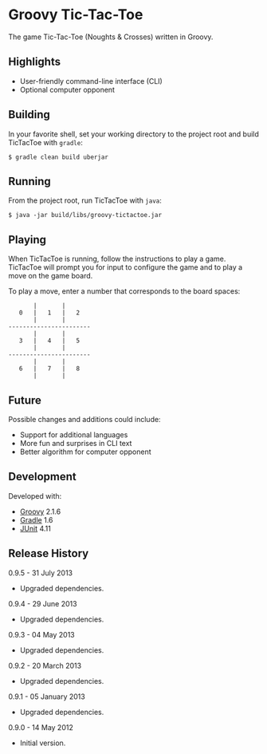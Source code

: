 Groovy Tic-Tac-Toe
==================

The game Tic-Tac-Toe (Noughts & Crosses) written in Groovy.


Highlights
----------

* User-friendly command-line interface (CLI)
* Optional computer opponent


Building
--------

In your favorite shell, set your working directory to the project root and
build TicTacToe with `gradle`:

    $ gradle clean build uberjar


Running
-------

From the project root, run TicTacToe with `java`:

    $ java -jar build/libs/groovy-tictactoe.jar


Playing
-------

When TicTacToe is running, follow the instructions to play a game. TicTacToe
will prompt you for input to configure the game and to play a move on the game
board.

To play a move, enter a number that corresponds to the board spaces:

           |       |
       0   |   1   |   2
           |       |
    -----------------------
           |       |
       3   |   4   |   5
           |       |
    -----------------------
           |       |
       6   |   7   |   8
           |       |


Future
------

Possible changes and additions could include:

* Support for additional languages
* More fun and surprises in CLI text
* Better algorithm for computer opponent


Development
-----------

Developed with:

* [Groovy](http://groovy.codehaus.org/) 2.1.6
* [Gradle](http://www.gradle.org/) 1.6
* [JUnit](http://junit.org/) 4.11


Release History
---------------

0.9.5 - 31 July 2013

* Upgraded dependencies.

0.9.4 - 29 June 2013

* Upgraded dependencies.

0.9.3 - 04 May 2013

* Upgraded dependencies.

0.9.2 - 20 March 2013

* Upgraded dependencies.

0.9.1 - 05 January 2013

* Upgraded dependencies.

0.9.0 - 14 May 2012

* Initial version.
